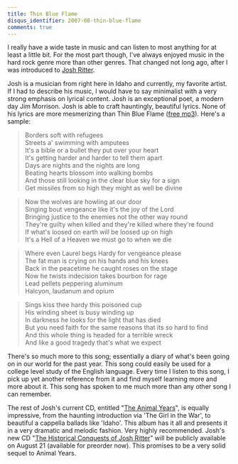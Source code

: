 ```yaml
---
title: Thin Blue Flame
disqus_identifier: 2007-08-thin-blue-flame
comments: true
---
```


I really have a wide taste in music and can listen to most anything for at least a little bit. For the most part though, I've always enjoyed music in the hard rock genre more than other genres. That changed not long ago, after I was introduced to [Josh Ritter][1]. 

Josh is a musician from right here in Idaho and currently, my favorite artist. If I had to describe his music, I would have to say minimalist with a very strong emphasis on lyrical content. Josh is an exceptional poet, a modern day Jim Morrison. Josh is able to craft hauntingly, beautiful lyrics. None of his lyrics are more mesmerizing than Thin Blue Flame ([free mp3][2]). Here's a sample:

>Borders soft with refugees  
>Streets a' swimming with amputees  
>It's a bible or a bullet they put over your heart  
>It's getting harder and harder to tell them apart  
>Days are nights and the nights are long  
>Beating hearts blossom into walking bombs  
>And those still looking in the clear blue sky for a sign  
>Get missiles from so high they might as well be divine  

>Now the wolves are howling at our door  
>Singing bout vengeance like it's the joy of the Lord  
>Bringing justice to the enemies not the other way round  
>They're guilty when killed and they're killed where they're found  
>If what's loosed on earth will be loosed up on high  
>It's a Hell of a Heaven we must go to when we die
  
>Where even Laurel begs Hardy for vengeance please  
>The fat man is crying on his hands and his knees  
>Back in the peacetime he caught roses on the stage  
>Now he twists indecision takes bourbon for rage  
>Lead pellets peppering aluminum  
>Halcyon, laudanum and opium  

>Sings kiss thee hardy this poisoned cup  
>His winding sheet is busy winding up  
>In darkness he looks for the light that has died  
>But you need faith for the same reasons that its so hard to find  
>And this whole thing is headed for a terrible wreck  
>And like a good tragedy that's what we expect 

There's so much more to this song; essentially a diary of what's been going on in our world for the past year. This song could easily be used for a college level study of the English language. Every time I listen to this song, I pick up yet another reference from it and find myself learning more and more about it. This song has spoken to me much more than any other song I can remember.

The rest of Josh's current CD, entitled "[The Animal Years][3]", is equally impressive, from the haunting introduction via 'The Girl in the War', to beautiful a cappella ballads like 'Idaho'. This album has it all and presents it in a very dramatic and&nbsp;melodic fashion. Very highly recommended. Josh's new CD "[The Historical Conquests of Josh Ritter][4]" will be publicly available on August 21 (available for preorder now). This promises to be a very solid sequel to Animal Years.</p>

[1]:http://www.joshritter.com/
[2]:http://www.dougrice.net/josh_mp3_thinblueflame.mp
[3]:http://www.amazon.com/gp/product/B000ECXX44?ie=UTF8&amp;tag=mattbertherco-20&amp;linkCode=as2&amp;camp=1789&amp;creative=9325&amp;creativeASIN=B000ECXX44
[4]:http://www.amazon.com/gp/product/B000TD9LE4?ie=UTF8&amp;tag=mattbertherco-20&amp;linkCode=as2&amp;camp=1789&amp;creative=9325&amp;creativeASIN=B000TD9LE4
